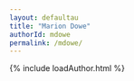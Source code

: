 ```yaml
---
layout: defaultau
title: "Marion Dowe"
authorId: mdowe
permalink: /mdowe/
---
```

{% include loadAuthor.html %}
<script>
    $(document).ready(function(){
        showAuthorBio('{{ page.authorId }}');
   });
</script>